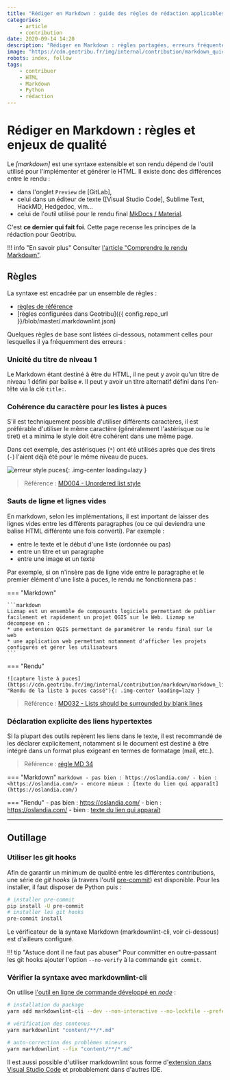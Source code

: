 ```yaml
---
title: "Rédiger en Markdown : guide des régles de rédaction applicables à Geotribu."
categories:
    - article
    - contribution
date: 2020-09-14 14:20
description: "Rédiger en Markdown : règles partagées, erreurs fréquentes et mécanismes de validation."
image: "https://cdn.geotribu.fr/img/internal/contribution/markdown_quick_exemple_rendu.png"
robots: index, follow
tags:
    - contribuer
    - HTML
    - Markdown
    - Python
    - rédaction
---
```


# Rédiger en Markdown : règles et enjeux de qualité

Le _[markdown]_ est une syntaxe extensible et son rendu dépend de l'outil utilisé pour l'implémenter et générer le HTML. Il existe donc des différences entre le rendu :

- dans l'onglet `Preview` de [GitLab],
- celui dans un éditeur de texte ([Visual Studio Code], Sublime Text, HackMD, Hedgedoc, vim...
- celui de l'outil utilisé pour le rendu final [MkDocs / Material](https://squidfunk.github.io/mkdocs-material/).

C'est **ce dernier qui fait foi**. Cette page recense les principes de la rédaction pour Geotribu.

!!! info "En savoir plus"
    Consulter [l'article "Comprendre le rendu Markdown"](/contribuer/build_site/markdown_engine/#specificites).

## Règles

La syntaxe est encadrée par un ensemble de règles :

- [règles de référence](https://github.com/DavidAnson/markdownlint/blob/main/doc/Rules.md)
- [règles configurées dans Geotribu]({{ config.repo_url }}/blob/master/.markdownlint.json)

Quelques règles de base sont listées ci-dessous, notamment celles pour lesquelles il ya  fréquemment des erreurs :

### Unicité du titre de niveau 1

Le Markdown étant destiné à être du HTML, il ne peut y avoir qu'un titre de niveau 1 défini par balise `#`. Il peut y avoir un titre alternatif défini dans l'en-tête via la clé `title:`.

### Cohérence du caractère pour les listes à puces

S'il est techniquement possible d'utiliser différents caractères, il est préférable d'utiliser le même caractère (généralement l'astérisque ou le tiret) et a minima le style doit être cohérent dans une même page.

Dans cet exemple, des astérisques (`*`) ont été utilisés après que des tirets (`-`) l'aient déjà été pour le même niveau de puces.

![erreur style puces](https://cdn.geotribu.fr/img/internal/contribution/markdown/markdown_error_list_style_lizmap..png "Signalement de l'erreur dans Visual Studio Code"){: .img-center loading=lazy }

> Référence : [MD004 - Unordered list style](https://github.com/DavidAnson/markdownlint/blob/main/doc/Rules.md)

### Sauts de ligne et lignes vides

En markdown, selon les implémentations, il est important de laisser des lignes vides entre les différents paragraphes (ou ce qui deviendra une balise HTML différente une fois converti). Par exemple :

- entre le texte et le début d'une liste (ordonnée ou pas)
- entre un titre et un paragraphe
- entre une image et un texte

Par exemple, si on n'insère pas de ligne vide entre le paragraphe et le premier élément d'une liste à puces, le rendu ne fonctionnera pas :

<!-- markdownlint-disable MD046 -->
=== "Markdown"

    ```markdown
    Lizmap est un ensemble de composants logiciels permettant de publier facilement et rapidement un projet QGIS sur le Web. Lizmap se décompose en :
    * une extension QGIS permettant de paramétrer le rendu final sur le web
    * une application web permettant notamment d'afficher les projets configurés et gérer les utilisateurs
    ```

=== "Rendu"

    ![capture liste à puces](https://cdn.geotribu.fr/img/internal/contribution/markdown/markdown_list_broken.png "Rendu de la liste à puces cassé"){: .img-center loading=lazy }
<!-- markdownlint-enable MD046 -->

> Référence : [MD032 - Lists should be surrounded by blank lines](https://github.com/DavidAnson/markdownlint/blob/main/doc/Rules.md#md032---lists-should-be-surrounded-by-blank-lines)

### Déclaration explicite des liens hypertextes

Si la plupart des outils repèrent les liens dans le texte, il est recommandé de les déclarer explicitement, notamment si le document est destiné à être intégré dans un format plus exigeant en termes de formatage (mail, etc.).

> Référence : [régle MD 34](https://github.com/DavidAnson/markdownlint/blob/v0.25.1/doc/Rules.md#md034)

<!-- markdownlint-disable MD034 -->
=== "Markdown"
    ```markdown
    - pas bien : https://oslandia.com/
    - bien : <https://oslandia.com/>
    - encore mieux : [texte du lien qui apparaît](https://oslandia.com/)
    ```

=== "Rendu"
    - pas bien : https://oslandia.com/
    - bien : <https://oslandia.com/>
    - bien : [texte du lien qui apparaît](https://oslandia.com/)
<!-- markdownlint-enableMD034 -->

----

## Outillage

### Utiliser les git hooks

Afin de garantir un minimum de qualité entre les différentes contributions, une série de _git hooks_ (à travers l'outil [pre-commit](https://pre-commit.com/)) est disponible. Pour les installer, il faut disposer de Python puis :

```bash
# installer pre-commit
pip install -U pre-commit
# installer les git hooks
pre-commit install
```

Le vérificateur de la syntaxe Markdown (markdownlint-cli, voir ci-dessous) est d'ailleurs configuré.

!!! tip "Astuce dont il ne faut pas abuser"
    Pour committer en outre-passant les git hooks ajouter l'option `--no-verify` à la commande `git commit`.

### Vérifier la syntaxe avec markdownlint-cli

On utilise [l'outil en ligne de commande développé en _node_](https://github.com/igorshubovych/markdownlint-cli) :

```bash
# installation du package
yarn add markdownlint-cli --dev --non-interactive --no-lockfile --prefer-offline

# vérification des contenus
yarn markdownlint "content/**/*.md"

# auto-correction des problèmes mineurs
yarn markdownlint --fix "content/**/*.md"
```

Il est aussi possible d'utiliser markdownlint sous forme d'[extension dans Visual Studio Code](https://marketplace.visualstudio.com/items?itemName=DavidAnson.vscode-markdownlint) et probablement dans d'autres IDE.
